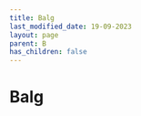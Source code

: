 ```yaml
---
title: Balg
last_modified_date: 19-09-2023
layout: page
parent: B
has_children: false
---
```


Balg
====

